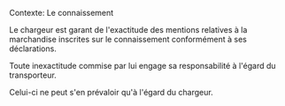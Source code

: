 Contexte: Le connaissement

Le chargeur est garant de l'exactitude des mentions relatives à la marchandise inscrites sur le connaissement conformément à ses déclarations.

Toute inexactitude commise par lui engage sa responsabilité à l'égard du transporteur.

Celui-ci ne peut s'en prévaloir qu'à l'égard du chargeur.
